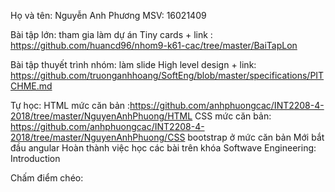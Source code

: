 Họ và tên: Nguyễn Anh Phương 
MSV: 16021409

Bài tập lớn: tham gia làm dự án Tiny cards + link : https://github.com/huancd96/nhom9-k61-cac/tree/master/BaiTapLon

Bài tập thuyết trình nhóm: làm slide High level design + link:  https://github.com/truonganhhoang/SoftEng/blob/master/specifications/PITCHME.md

Tự học: HTML mức căn bản :https://github.com/anhphuongcac/INT2208-4-2018/tree/master/NguyenAnhPhuong/HTML
 CSS mức căn bản: https://github.com/anhphuongcac/INT2208-4-2018/tree/master/NguyenAnhPhuong/CSS 
 bootstrap  ở mức căn bản
 Mới bắt đầu angular
 Hoàn thành việc học các bài trên khóa Softwave Engineering: Introduction
 
 Chấm điểm chéo:
